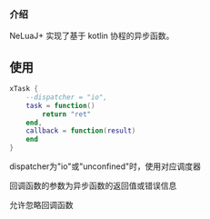 ### 介绍

NeLuaJ+ 实现了基于 kotlin 协程的异步函数。

## 使用

```lua
xTask {
    --dispatcher = "io",
    task = function()
        return "ret"
    end,
    callback = function(result)
    end
}
```

dispatcher为"io"或"unconfined"时，使用对应调度器

回调函数的参数为异步函数的返回值或错误信息

允许忽略回调函数